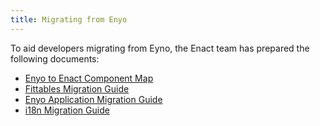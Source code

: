```yaml
---
title: Migrating from Enyo
---
```


To aid developers migrating from Eyno, the Enact team has prepared the following documents:

* [Enyo to Enact Component Map](./enyo_enact_component_map.md)
* [Fittables Migration Guide](./migrate_fittables.md)
* [Enyo Application Migration Guide](./migrating_enyo_apps.md)
* [i18n Migration Guide](./migrate_i18n.md)
